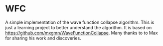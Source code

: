 WFC
===

A simple implementation of the wave function collapse algorithm.  This is just a learning project to better understand the algorithm.  It is based on https://github.com/mxgmn/WaveFunctionCollapse.   Many thanks to to Max for sharing his work and discoveries.
